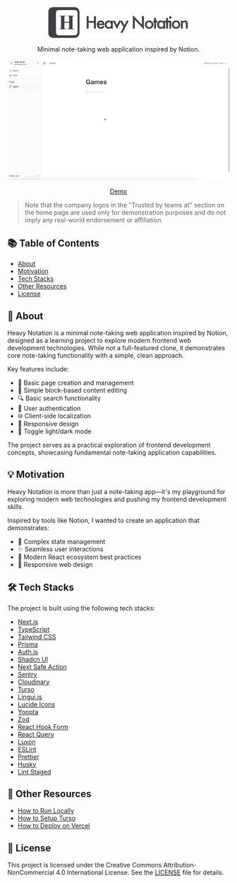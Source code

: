 <p align="center">
  <img src="./docs/images/logo-text-heavy-notation.png" width="320">
</p>

<p align="center">
  Minimal note-taking web application inspired by Notion.
</p>

![Demo](./docs/images/demo.gif)

<p align="center">
  <a href="https://heavynotation.vercel.app">
    Demo
  </a>
</p>

> Note that the company logos in the "Trusted by teams at" section on the home page are used only for demonstration purposes and do not imply any real-world endorsement or affiliation.

## 📚 Table of Contents

- [About](https://github.com/gattigaga/heavy-notation/tree/main?tab=readme-ov-file#-about)
- [Motivation](https://github.com/gattigaga/heavy-notation/tree/main?tab=readme-ov-file#-motivation)
- [Tech Stacks](https://github.com/gattigaga/heavy-notation/tree/main?tab=readme-ov-file#%EF%B8%8F-tech-stacks)
- [Other Resources](https://github.com/gattigaga/heavy-notation/tree/main?tab=readme-ov-file#-other-resources)
- [License](https://github.com/gattigaga/heavy-notation/tree/main?tab=readme-ov-file#-license)

## 🚀 About

Heavy Notation is a minimal note-taking web application inspired by Notion, designed as a learning project to explore modern frontend web development technologies. While not a full-featured clone, it demonstrates core note-taking functionality with a simple, clean approach.

Key features include:

- 📝 Basic page creation and management
- 🧩 Simple block-based content editing
- 🔍 Basic search functionality
- 🔐 User authentication
- 🌐 Client-side localization
- 📱 Responsive design
- 🌅 Toggle light/dark mode

The project serves as a practical exploration of frontend development concepts, showcasing fundamental note-taking application capabilities.

## 💡 Motivation

Heavy Notation is more than just a note-taking app—it's my playground for exploring modern web technologies and pushing my frontend development skills.

Inspired by tools like Notion, I wanted to create an application that demonstrates:

- 🧩 Complex state management
- ✨ Seamless user interactions
- 🚀 Modern React ecosystem best practices
- 📱 Responsive web design

## 🛠️ Tech Stacks

The project is built using the following tech stacks:

- [Next.js](https://nextjs.org)
- [TypeScript](https://www.typescriptlang.org)
- [Tailwind CSS](https://tailwindcss.com)
- [Prisma](https://www.prisma.io)
- [Auth.js](https://authjs.dev)
- [Shadcn UI](https://ui.shadcn.com)
- [Next Safe Action](https://next-safe-action.dev)
- [Sentry](https://sentry.io)
- [Cloudinary](https://cloudinary.com)
- [Turso](https://turso.tech)
- [Lingui.js](https://lingui.dev)
- [Lucide Icons](https://lucide.dev)
- [Yoopta](https://yoopta.dev)
- [Zod](https://zod.dev)
- [React Hook Form](https://react-hook-form.com)
- [React Query](https://tanstack.com/query/latest)
- [Luxon](https://moment.github.io/luxon)
- [ESLint](https://eslint.org)
- [Prettier](https://prettier.io)
- [Husky](https://typicode.github.io/husky)
- [Lint Staged](https://github.com/okonet/lint-staged)

## 🌟 Other Resources

- [How to Run Locally](./docs/how-to-run-locally.md)
- [How to Setup Turso](./docs/how-to-setup-turso.md)
- [How to Deploy on Vercel](./docs/how-to-deploy-on-vercel.md)

## 📝 License

This project is licensed under the Creative Commons Attribution-NonCommercial 4.0 International License. See the [LICENSE](./LICENSE) file for details.
